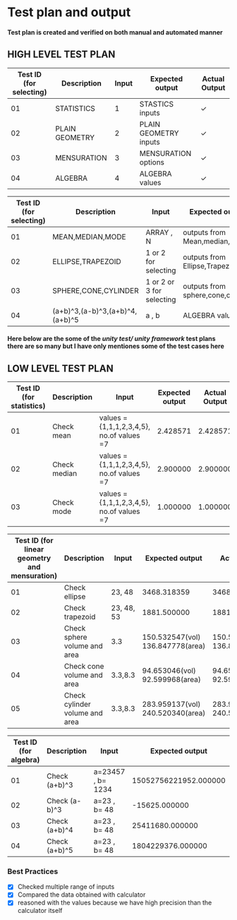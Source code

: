 
# Test plan and output

#### Test plan is created and verified on both manual and automated manner

## HIGH LEVEL TEST PLAN

| Test ID (for selecting)| Description | Input | Expected output | Actual Output |
| --- | --- | --- | --- | --- |
| 01 | STATISTICS | 1  | STASTICS inputs|  ✓ |
| 02 | PLAIN GEOMETRY | 2 | PLAIN GEOMETRY inputs |  ✓ |
| 03 | MENSURATION | 3 | MENSURATION options | ✓ |
| 04 | ALGEBRA | 4 | ALGEBRA values | ✓ |

| Test ID (for selecting)| Description | Input | Expected output | Actual Output |
| --- | --- | --- | --- | --- |
| 01 | MEAN,MEDIAN,MODE | ARRAY , N  | outputs from Mean,median,mode|  ✓ |
| 02 | ELLIPSE,TRAPEZOID | 1 or 2 for selecting | outputs from Ellipse,Trapezoid |  ✓ |
| 03 | SPHERE,CONE,CYLINDER | 1 or 2 or 3 for selecting | outputs from sphere,cone,cylinder | ✓ |
| 04 | (a+b)^3,(a-b)^3,(a+b)^4,(a+b)^5 | a , b | ALGEBRA values | ✓ |


#### Here below are the some of the *unity test/ unity framework* test plans there are so many but I have only mentiones some of the test cases here

## LOW LEVEL TEST PLAN

| Test ID (for statistics)| Description | Input | Expected output | Actual Output |
| --- | --- | --- | --- | --- |
| 01 | Check mean | values = {1,1,1,2,3,4,5}, no.of values =7  | 2.428571 |  2.428571 |
| 02 | Check median | values = {1,1,1,2,3,4,5}, no.of values =7 | 2.900000 |  2.900000 |
| 03 | Check mode | values = {1,1,1,2,3,4,5}, no.of values =7 | 1.000000 | 1.000000 |


| Test ID (for linear geometry and mensuration)| Description | Input | Expected output | Actual Output |
| --- | --- | --- | --- | --- |
| 01 | Check ellipse | 23, 48 | 3468.318359 | 3468.318359 |
| 02 | Check trapezoid | 23, 48, 53 | 1881.500000 | 1881.500000 |
| 03 | Check sphere volume and area | 3.3 | 150.532547(vol) 136.847778(area)| 150.532547(vol) 136.847778(area) |
| 04 | Check cone volume and area | 3.3,8.3 | 94.653046(vol) 92.599968(area)| 94.653046(vol) 92.599968(area) |
| 05 | Check cylinder volume and area | 3.3,8.3 | 283.959137(vol) 240.520340(area)| 283.959137(vol) 240.520340(area) |

| Test ID (for algebra)| Description | Input | Expected output | Actual Output |
| --- | --- | --- | --- | --- |
| 01 | Check (a+b)^3 | a=23457 , b= 1234  | 15052756221952.000000 |  15052756221952.000000 |
| 02 | Check (a-b)^3 | a=23 , b= 48 | -15625.000000 |  -15625.000000 |
| 03 | Check (a+b)^4 |  a=23 , b= 48  | 25411680.000000 | 25411680.000000 |
| 04 | Check (a+b)^5 |  a=23 , b= 48  | 1804229376.000000 | 1804229376.000000 |

### Best Practices
  *  [x] Checked multiple range of inputs
  *  [x] Compared the data obtained with calculator
  *  [x] reasoned with the values because we have high precision than the calculator itself